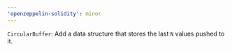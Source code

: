 ```yaml
---
'openzeppelin-solidity': minor
---
```


`CircularBuffer`: Add a data structure that stores the last `N` values pushed to it.
